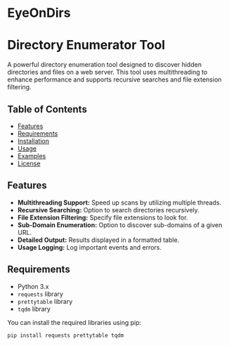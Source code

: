 <h1>EyeOnDirs</h1>

# Directory Enumerator Tool

A powerful directory enumeration tool designed to discover hidden directories and files on a web server. This tool uses multithreading to enhance performance and supports recursive searches and file extension filtering.

## Table of Contents

- [Features](#features)
- [Requirements](#requirements)
- [Installation](#installation)
- [Usage](#usage)
- [Examples](#examples)
- [License](#license)

## Features

- **Multithreading Support:** Speed up scans by utilizing multiple threads.
- **Recursive Searching:** Option to search directories recursively.
- **File Extension Filtering:** Specify file extensions to look for.
- **Sub-Domain Enumeration:** Option to discover sub-domains of a given URL.
- **Detailed Output:** Results displayed in a formatted table.
- **Usage Logging:** Log important events and errors.

## Requirements

- Python 3.x
- `requests` library
- `prettytable` library
- `tqdm` library

You can install the required libraries using pip:

```bash
pip install requests prettytable tqdm
